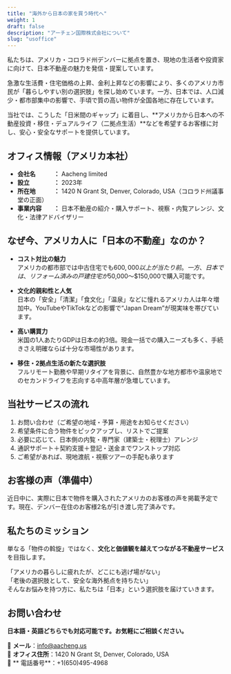 ```yaml
---
title: "海外から日本の家を買う時代へ"
weight: 1
draft: false
description: "アーチェン国際株式会社について"
slug: "usoffice"
---
```


私たちは、アメリカ・コロラド州デンバーに拠点を置き、現地の生活者や投資家に向けて、日本不動産の魅力を発信・提案しています。

急激な生活費・住宅価格の上昇、金利上昇などの影響により、多くのアメリカ市民が「暮らしやすい別の選択肢」を探し始めています。一方、日本では、人口減少・都市部集中の影響で、手頃で質の高い物件が全国各地に存在しています。

当社では、こうした「日米間のギャップ」に着目し、**アメリカから日本への不動産投資・移住・デュアルライフ（二拠点生活）**などを希望するお客様に対し、安心・安全なサポートを提供しています。

## オフィス情報（アメリカ本社）

- **会社名　　　：** Aacheng limited
- **設立　　　　：** 2023年  
- **所在地　　　：** 1420 N Grant St, Denver, Colorado, USA（コロラド州議事堂の正面）   
- **事業内容　　：** 日本不動産の紹介・購入サポート、視察・内覧アレンジ、文化・法律アドバイザリー  

## なぜ今、アメリカ人に「日本の不動産」なのか？

- **コスト対比の魅力**  
  アメリカの都市部では中古住宅でも$600,000以上が当たり前。  
  一方、日本では、リフォーム済みの戸建住宅が$50,000〜$150,000で購入可能です。

- **文化的親和性と人気**  
  日本の「安全」「清潔」「食文化」「温泉」などに憧れるアメリカ人は年々増加中。YouTubeやTikTokなどの影響で“Japan Dream”が現実味を帯びています。

- **高い購買力**  
  米国の1人あたりGDPは日本の約3倍。現金一括での購入ニーズも多く、手続きさえ明確ならば十分な市場性があります。

- **移住・2拠点生活の新たな選択肢**  
  フルリモート勤務や早期リタイアを背景に、自然豊かな地方都市や温泉地でのセカンドライフを志向する中高年層が急増しています。

## 当社サービスの流れ

1. お問い合わせ（ご希望の地域・予算・用途をお知らせください）  
2. 希望条件に合う物件をピックアップし、リストでご提案  
3. 必要に応じて、日本側の内覧・専門家（建築士・税理士）アレンジ  
4. 通訳サポート＋契約支援＋登記・送金までワンストップ対応  
5. ご希望があれば、現地渡航・視察ツアーの手配も承ります

## お客様の声（準備中）

近日中に、実際に日本で物件を購入されたアメリカのお客様の声を掲載予定です。現在、デンバー在住のお客様2名が引き渡し完了済みです。

## 私たちのミッション

単なる「物件の斡旋」ではなく、**文化と価値観を越えてつながる不動産サービス**を目指します。

「アメリカの暮らしに疲れたが、どこにも逃げ場がない」  
「老後の選択肢として、安全な海外拠点を持ちたい」  
そんなお悩みを持つ方に、私たちは「日本」という選択肢を届けていきます。

## お問い合わせ

**日本語・英語どちらでも対応可能です。お気軽にご相談ください。**

📩 **メール**：info@aacheng.us  
📍 **オフィス住所**：1420 N Grant St, Denver, Colorado, USA  
📱 ** 電話番号**：+1(650)495-4968
